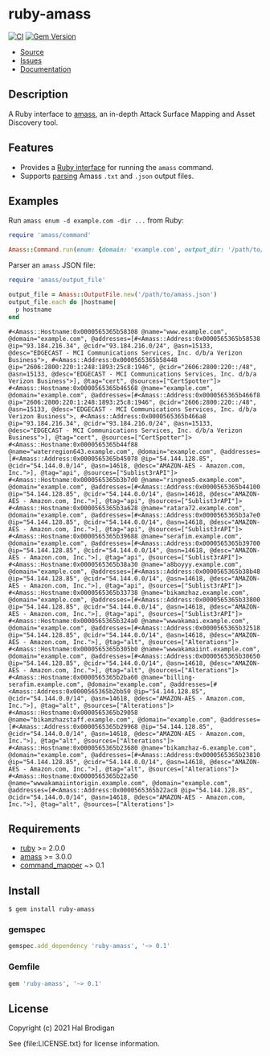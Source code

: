 # ruby-amass

[![CI](https://github.com/postmodern/ruby-amass/actions/workflows/ruby.yml/badge.svg)](https://github.com/postmodern/ruby-amass/actions/workflows/ruby.yml)
[![Gem Version](https://badge.fury.io/rb/ruby-amass.svg)](https://badge.fury.io/rb/ruby-amass)

* [Source](https://github.com/postmodern/ruby-amass/)
* [Issues](https://github.com/postmodern/ruby-amass/issues)
* [Documentation](http://rubydoc.info/gems/ruby-amass/frames)

## Description

A Ruby interface to [amass], an in-depth Attack Surface Mapping and Asset
Discovery tool.

## Features

* Provides a [Ruby interface][Amass::Command] for running the `amass` command.
* Supports [parsing][Amass::OutputFile] Amass `.txt` and `.json` output files.

[Amass::Command]: https://rubydoc.info/gems/ruby-amass/Amass/Command
[Amass::OutputFile]: https://rubydoc.info/gems/ruby-amass/Amass/OutputFile

## Examples

Run `amass enum -d example.com -dir ...` from Ruby:

```ruby
require 'amass/command'

Amass::Command.run(enum: {domain: 'example.com', output_dir: '/path/to/output/dir'})
```

Parser an `amass` JSON file:

```ruby
require 'amass/output_file'

output_file = Amass::OutputFile.new('/path/to/amass.json')
output_file.each do |hostname|
  p hostname
end
```

```
#<Amass::Hostname:0x0000565365b58308 @name="www.example.com", @domain="example.com", @addresses=[#<Amass::Address:0x0000565365b58538 @ip="93.184.216.34", @cidr="93.184.216.0/24", @asn=15133, @desc="EDGECAST - MCI Communications Services, Inc. d/b/a Verizon Business">, #<Amass::Address:0x0000565365b58448 @ip="2606:2800:220:1:248:1893:25c8:1946", @cidr="2606:2800:220::/48", @asn=15133, @desc="EDGECAST - MCI Communications Services, Inc. d/b/a Verizon Business">], @tag="cert", @sources=["CertSpotter"]>
#<Amass::Hostname:0x0000565365b46568 @name="example.com", @domain="example.com", @addresses=[#<Amass::Address:0x0000565365b466f8 @ip="2606:2800:220:1:248:1893:25c8:1946", @cidr="2606:2800:220::/48", @asn=15133, @desc="EDGECAST - MCI Communications Services, Inc. d/b/a Verizon Business">, #<Amass::Address:0x0000565365b466a8 @ip="93.184.216.34", @cidr="93.184.216.0/24", @asn=15133, @desc="EDGECAST - MCI Communications Services, Inc. d/b/a Verizon Business">], @tag="cert", @sources=["CertSpotter"]>
#<Amass::Hostname:0x0000565365b44f88 @name="waterregion643.example.com", @domain="example.com", @addresses=[#<Amass::Address:0x0000565365b45078 @ip="54.144.128.85", @cidr="54.144.0.0/14", @asn=14618, @desc="AMAZON-AES - Amazon.com, Inc.">], @tag="api", @sources=["Sublist3rAPI"]>
#<Amass::Hostname:0x0000565365b3b7d0 @name="ringneo5.example.com", @domain="example.com", @addresses=[#<Amass::Address:0x0000565365b44100 @ip="54.144.128.85", @cidr="54.144.0.0/14", @asn=14618, @desc="AMAZON-AES - Amazon.com, Inc.">], @tag="api", @sources=["Sublist3rAPI"]>
#<Amass::Hostname:0x0000565365b3a628 @name="ratara72.example.com", @domain="example.com", @addresses=[#<Amass::Address:0x0000565365b3a7e0 @ip="54.144.128.85", @cidr="54.144.0.0/14", @asn=14618, @desc="AMAZON-AES - Amazon.com, Inc.">], @tag="api", @sources=["Sublist3rAPI"]>
#<Amass::Hostname:0x0000565365b39688 @name="serafim.example.com", @domain="example.com", @addresses=[#<Amass::Address:0x0000565365b39700 @ip="54.144.128.85", @cidr="54.144.0.0/14", @asn=14618, @desc="AMAZON-AES - Amazon.com, Inc.">], @tag="api", @sources=["Sublist3rAPI"]>
#<Amass::Hostname:0x0000565365b38a30 @name="a8boyyy.example.com", @domain="example.com", @addresses=[#<Amass::Address:0x0000565365b38b48 @ip="54.144.128.85", @cidr="54.144.0.0/14", @asn=14618, @desc="AMAZON-AES - Amazon.com, Inc.">], @tag="api", @sources=["Sublist3rAPI"]>
#<Amass::Hostname:0x0000565365b33738 @name="bikamzhaz.example.com", @domain="example.com", @addresses=[#<Amass::Address:0x0000565365b33800 @ip="54.144.128.85", @cidr="54.144.0.0/14", @asn=14618, @desc="AMAZON-AES - Amazon.com, Inc.">], @tag="api", @sources=["Sublist3rAPI"]>
#<Amass::Hostname:0x0000565365b324a0 @name="wwwakamai.example.com", @domain="example.com", @addresses=[#<Amass::Address:0x0000565365b32518 @ip="54.144.128.85", @cidr="54.144.0.0/14", @asn=14618, @desc="AMAZON-AES - Amazon.com, Inc.">], @tag="alt", @sources=["Alterations"]>
#<Amass::Hostname:0x0000565365b305b0 @name="wwwakamaiint.example.com", @domain="example.com", @addresses=[#<Amass::Address:0x0000565365b30650 @ip="54.144.128.85", @cidr="54.144.0.0/14", @asn=14618, @desc="AMAZON-AES - Amazon.com, Inc.">], @tag="alt", @sources=["Alterations"]>
#<Amass::Hostname:0x0000565365b2ba60 @name="billing-serafim.example.com", @domain="example.com", @addresses=[#<Amass::Address:0x0000565365b2bb50 @ip="54.144.128.85", @cidr="54.144.0.0/14", @asn=14618, @desc="AMAZON-AES - Amazon.com, Inc.">], @tag="alt", @sources=["Alterations"]>
#<Amass::Hostname:0x0000565365b29058 @name="bikamzhazstaff.example.com", @domain="example.com", @addresses=[#<Amass::Address:0x0000565365b29968 @ip="54.144.128.85", @cidr="54.144.0.0/14", @asn=14618, @desc="AMAZON-AES - Amazon.com, Inc.">], @tag="alt", @sources=["Alterations"]>
#<Amass::Hostname:0x0000565365b23680 @name="bikamzhaz-6.example.com", @domain="example.com", @addresses=[#<Amass::Address:0x0000565365b23810 @ip="54.144.128.85", @cidr="54.144.0.0/14", @asn=14618, @desc="AMAZON-AES - Amazon.com, Inc.">], @tag="alt", @sources=["Alterations"]>
#<Amass::Hostname:0x0000565365b22a50 @name="wwwakamaiintorigin.example.com", @domain="example.com", @addresses=[#<Amass::Address:0x0000565365b22ac8 @ip="54.144.128.85", @cidr="54.144.0.0/14", @asn=14618, @desc="AMAZON-AES - Amazon.com, Inc.">], @tag="alt", @sources=["Alterations"]>
```

## Requirements

* [ruby] >= 2.0.0
* [amass] >= 3.0.0
* [command_mapper] ~> 0.1

[ruby]: https://www.ruby-lang.org/
[command_mapper]: https://github.com/postmodern/command_mapper.rb#readme

## Install

```shell
$ gem install ruby-amass
```

### gemspec

```ruby
gemspec.add_dependency 'ruby-amass', '~> 0.1'
```

### Gemfile

```ruby
gem 'ruby-amass', '~> 0.1'
```

## License

Copyright (c) 2021 Hal Brodigan

See {file:LICENSE.txt} for license information.

[amass]: https://github.com/OWASP/Amass#readme
